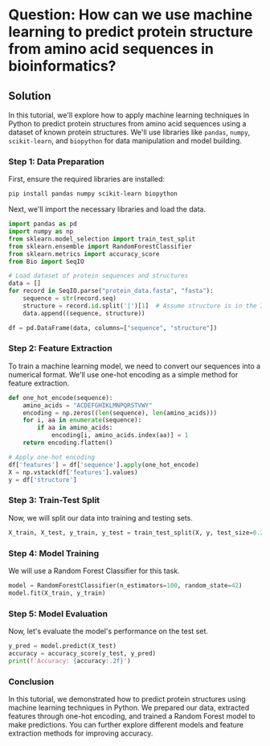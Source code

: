 # Question: How can we use machine learning to predict protein structure from amino acid sequences in bioinformatics?

## Solution

In this tutorial, we'll explore how to apply machine learning techniques in Python to predict protein structures from amino acid sequences using a dataset of known protein structures. We'll use libraries like `pandas`, `numpy`, `scikit-learn`, and `biopython` for data manipulation and model building.

### Step 1: Data Preparation

First, ensure the required libraries are installed:

```bash
pip install pandas numpy scikit-learn biopython
```

Next, we'll import the necessary libraries and load the data.

```python
import pandas as pd
import numpy as np
from sklearn.model_selection import train_test_split
from sklearn.ensemble import RandomForestClassifier
from sklearn.metrics import accuracy_score
from Bio import SeqIO

# Load dataset of protein sequences and structures
data = []
for record in SeqIO.parse("protein_data.fasta", "fasta"):
    sequence = str(record.seq)
    structure = record.id.split('|')[1]  # Assume structure is in the ID
    data.append((sequence, structure))

df = pd.DataFrame(data, columns=["sequence", "structure"])
```

### Step 2: Feature Extraction

To train a machine learning model, we need to convert our sequences into a numerical format. We'll use one-hot encoding as a simple method for feature extraction.

```python
def one_hot_encode(sequence):
    amino_acids = "ACDEFGHIKLMNPQRSTVWY"
    encoding = np.zeros((len(sequence), len(amino_acids)))
    for i, aa in enumerate(sequence):
        if aa in amino_acids:
            encoding[i, amino_acids.index(aa)] = 1
    return encoding.flatten()

# Apply one-hot encoding
df['features'] = df['sequence'].apply(one_hot_encode)
X = np.vstack(df['features'].values)
y = df['structure']
```

### Step 3: Train-Test Split

Now, we will split our data into training and testing sets.

```python
X_train, X_test, y_train, y_test = train_test_split(X, y, test_size=0.2, random_state=42)
```

### Step 4: Model Training

We will use a Random Forest Classifier for this task.

```python
model = RandomForestClassifier(n_estimators=100, random_state=42)
model.fit(X_train, y_train)
```

### Step 5: Model Evaluation

Now, let's evaluate the model's performance on the test set.

```python
y_pred = model.predict(X_test)
accuracy = accuracy_score(y_test, y_pred)
print(f'Accuracy: {accuracy:.2f}')
```

### Conclusion

In this tutorial, we demonstrated how to predict protein structures using machine learning techniques in Python. We prepared our data, extracted features through one-hot encoding, and trained a Random Forest model to make predictions. You can further explore different models and feature extraction methods for improving accuracy.